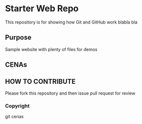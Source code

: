 # Starter Web Repo

This repository is for showing how Git and GitHub work
blabla bla
## Purpose

Sample website with plenty of files for demos

## CENAs

## HOW TO CONTRIBUTE

Please fork this repository and then issue pull request for review

### Copyright

git cenas